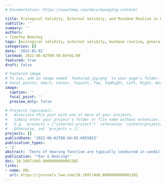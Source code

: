 ```yaml
---
# Documentation: https://wowchemy.com/docs/managing-content/

title: Ecological Validity, External Validity, and Mundane Realism in Hearing Science
subtitle: ''
summary: ''
authors:
- Timothy Beechey
tags: [ecological validity, external validity, mundane realism, generalizability, ecological perception, cue redundancy]
categories: []
date: '2022-01-01'
lastmod: 2022-06-02T09:50:03+01:00
featured: true
draft: false

# Featured image
# To use, add an image named `featured.jpg/png` to your page's folder.
# Focal points: Smart, Center, TopLeft, Top, TopRight, Left, Right, BottomLeft, Bottom, BottomRight.
image:
  caption: ''
  focal_point: ''
  preview_only: false

# Projects (optional).
#   Associate this post with one or more of your projects.
#   Simply enter your project's folder or file name without extension.
#   E.g. `projects = ["internal-project"]` references `content/project/deep-learning/index.md`.
#   Otherwise, set `projects = []`.
projects: []
publishDate: '2022-06-02T08:50:03.605505Z'
publication_types:
- '2'
abstract: 'Tests of hearing function are typically conducted in conditions very different from those in which people need to hear and communicate. Even when test conditions are more similar, they cannot represent the diversity of situations that may be encountered by individuals in daily life. As a consequence, it is necessary to consider external validity: the extent to which findings are likely to generalize to conditions beyond those in which data are collected. External validity has long been a concern in many fields and has led to the development of theories and methods aimed at improving generalizability of laboratory findings. Within hearing science, along with related fields, efforts to address generalizability have come to focus heavily on realism: the extent to which laboratory conditions are similar to conditions found in everyday settings of interest. In fact, it seems that realism is now tacitly equated with generalizability. The term that has recently been applied to this approach by many researchers is ecological validity. Recent usage of the term ecological validity within hearing science, as well as other fields, is problematic for three related reasons: (i) it encourages the conflation of the separate concepts of realism and validity; (ii) it diverts attention from the need for methods of quantifying generalization directly; and (iii) it masks a useful longstanding definition of ecological validity within the field of ecological psychology. The definition of ecological validity first used within ecological psychology—the correlation between cues received at the peripheral nervous system and the identity of distant objects or events in the environment—is entirely different from its current usage in hearing science and many related fields. However, as part of an experimental approach known as representative design, the original concept of ecological validity can play a valuable role in facilitating generalizability. This paper will argue that separate existing terms should be used when referring to realism and generalizability, and that the definition of ecological validity provided by the Lens Model may be a valuable conceptual tool within hearing science.'
publication: '*Ear & Hearing*'
doi: 10.1097/AUD.0000000000001202
links:
- name: URL
  url: https://journals.lww.com/10.1097/AUD.0000000000001202
---
```

